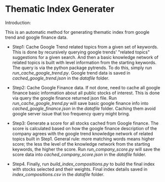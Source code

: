 # Thematic Index Generater

Introduction:

This is an automatic method for generating thematic index from google trend and google finance data.

 * Step1: Cache Google Trend related topics from a given set of keywords. This is done by recursively querying google trends' "related topics" suggestions for a given search. And then a basic knowledge network of related topics is built with level information from the starting keywords. The query is via the python package pytrends. To do this, simply run *run_cache_google_trend.py*. Google trend data is saved in *cached_google_trend.json* in the *datafile* folder.


 * Step2: Cache Google Finance data. If not done, need to cache all google finance basic information about all public stocks of interest. This is done via query the google finance returned json file. Run *run_cache_google_trend.py* will save basic google finance info into *cached_google_finance.json* in the *datafile* folder. Caching them avoid google server issue that too frequency query might bring.


 * Step3: Generate a score for all stocks cached from Google finance. The score is calculated based on how the google finance description of the company agrees with the google trend knowledge network of related topics built in Step1. General rule: more matching words means higher score; the less the level of the knowledge network from the starting keywords, the higher the score. Run *run_company_score.py* will save the score data into *cached_company_score.json* in the *datafile* folder.


* Step4. Finally, run *build_index_compositions.py* to build the final index with stocks selected and their weights. Final index details saved in *index_compositions.csv* in the *datafile* folder. 

